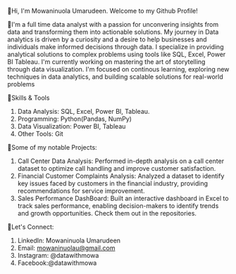 👋Hi, I'm Mowaninuola Umarudeen. Welcome to my Github Profile!

🏸I'm a full time data analyst with a passion for unconvering insights from data and transforming them into actionable solutions.
My journey in  Data analytics is driven by a curiosity and a desire to help businesses and individuals make informed decisions through data.
I specialize in providing analytical solutions to complex problems using tools like SQL, Excel, Power BI Tableau.
I'm currently working on mastering the art of storytelling through data visualization.
I'm focused on continous learning, exploring new techniques in data analytics, and building scalable solutions for real-world problems

🚀Skills & Tools
1. Data Analysis: SQL, Excel, Power BI, Tableau.
2. Programming: Python(Pandas, NumPy)
3. Data Visualization: Power BI, Tableau
4. Other Tools: Git

🎯Some of my notable Projects:
1. Call Center Data Analysis: Performed in-depth analysis on a call center dataset to optimize call handling and improve customer satisfaction.
2. Financial Customer Complaints Analysis: Analyzed a dataset to identify key issues faced by customers in the financial industry, providing
recommendations for service improvement.
3. Sales Performance DashBoard: Built an interactive dashboard in Excel to track sales performance, enabling decision-makers to identify trends and growth opportunities.
Check them out in the repositories.

💬Let's Connect:
1. LinkedIn: Mowaninuola Umarudeen
2. Email: mowaninuolau@gmail.com
3. Instagram: @datawithmowa
4. Facebook:@datawithmowa


